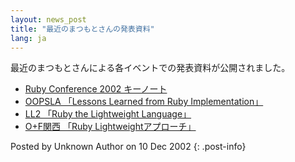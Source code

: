 ```yaml
---
layout: news_post
title: "最近のまつもとさんの発表資料"
lang: ja
---
```


最近のまつもとさんによる各イベントでの発表資料が公開されました。

* [Ruby Conference 2002 キーノート](/en/rc2002-minor/)
* [OOPSLA 「Lessons Learned from Ruby Implementation」](/en/oopsla2002/)
* [LL2 「Ruby the Lightweight Language」](/en/ll2/)
* [O+F関西 「Ruby Lightweightアプローチ」](/ja/of-kansai/)

Posted by Unknown Author on 10 Dec 2002
{: .post-info}

